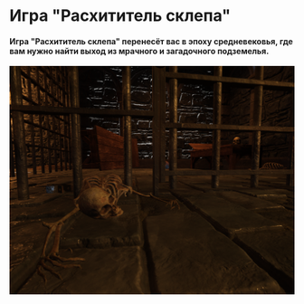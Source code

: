 # Игра "Расхититель склепа"

#### Игра "Расхититель склепа" перенесёт вас в эпоху средневековья, где вам нужно найти выход из мрачного и загадочного подземелья.

<img src="Images/CryptoRaiderMain.png" width="800">
